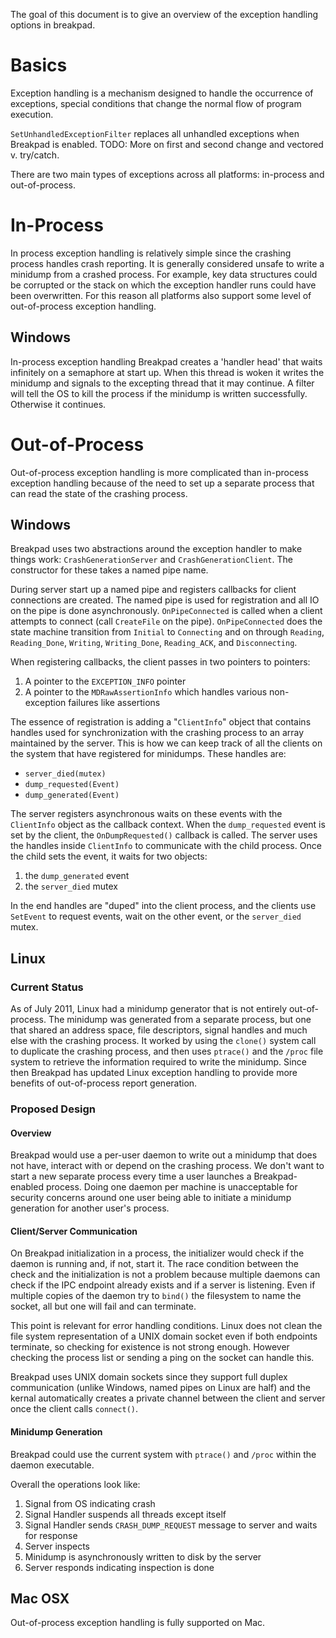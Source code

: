 

The goal of this document is to give an overview of the exception handling options in breakpad.

# Basics #
Exception handling is a mechanism designed to handle the occurrence of exceptions, special conditions that change the normal flow of program execution.

`SetUnhandledExceptionFilter` replaces all unhandled exceptions when Breakpad is enabled.
TODO: More on first and second change and vectored v. try/catch.

There are two main types of exceptions across all platforms: in-process and out-of-process.

# In-Process #
In process exception handling is relatively simple since the crashing process handles crash reporting.  It is generally considered unsafe to write a minidump from a crashed process.  For example, key data structures could be corrupted or the stack on which the exception handler runs could have been overwritten.  For this reason all platforms also support some level of out-of-process exception handling.

## Windows ##
In-process exception handling Breakpad creates a 'handler head' that waits infinitely on a semaphore at start up.  When this thread is woken it writes the minidump and signals to the excepting thread that it may continue.  A filter will tell the OS to kill the process if the minidump is written successfully.  Otherwise it continues.

# Out-of-Process #
Out-of-process exception handling is more complicated than in-process exception handling because of the need to set up a separate process that can read the state of the crashing process.

## Windows ##
Breakpad uses two abstractions around the exception handler to make things work: `CrashGenerationServer` and `CrashGenerationClient`.  The constructor for these takes a named pipe name.

During server start up a named pipe and registers callbacks for client connections are created.  The named pipe is used for registration and all IO on the pipe is done asynchronously.  `OnPipeConnected` is called when a client attempts to connect (call `CreateFile` on the pipe).  `OnPipeConnected` does the state machine transition from `Initial` to `Connecting` and on through `Reading`, `Reading_Done`, `Writing`, `Writing_Done`, `Reading_ACK`, and `Disconnecting`.

When registering callbacks, the client passes in two pointers to pointers:
  1. A pointer to the `EXCEPTION_INFO` pointer
  1. A pointer to the  `MDRawAssertionInfo` which handles various non-exception failures like assertions

The essence of registration is adding a "`ClientInfo`" object that contains handles used for synchronization with the crashing process to an array maintained by the server.   This is how we can keep track of all the clients on the system that have registered for minidumps.  These handles are:
  * `server_died(mutex)`
  * `dump_requested(Event)`
  * `dump_generated(Event)`

The server registers asynchronous waits on these events with the `ClientInfo` object as the callback context.  When the `dump_requested` event is set by the client, the `OnDumpRequested()` callback is called.  The server uses the handles inside `ClientInfo` to communicate with the child process.  Once the child sets the event, it waits for two objects:
  1. the `dump_generated` event
  1. the `server_died` mutex

In the end handles are "duped" into the client process, and the clients use `SetEvent` to request events, wait on the other event, or the `server_died` mutex.

## Linux ##
### Current Status ###
As of July 2011, Linux had a minidump generator that is not entirely out-of-process.  The minidump was generated from a separate process, but one that shared an address space, file descriptors, signal handles and much else with the crashing process.  It worked by using the `clone()` system call to duplicate the crashing process, and then uses `ptrace()` and the `/proc` file system to retrieve the information required to write the minidump.  Since then Breakpad has updated Linux exception handling to provide more benefits of out-of-process report generation.

### Proposed Design ###
#### Overview ####
Breakpad would use a per-user daemon to write out a minidump that does not have, interact with or depend on the crashing process.  We don't want to start a new separate process every time a user launches a Breakpad-enabled process.  Doing one daemon per machine is unacceptable for security concerns around one user being able to initiate a minidump generation for another user's process.

#### Client/Server Communication ####
On Breakpad initialization in a process, the initializer would check if the daemon is running and, if not, start it.  The race condition between the check and the initialization is not a problem because multiple daemons can check if the IPC endpoint already exists and if a server is listening.  Even if multiple copies of the daemon try to `bind()` the filesystem to name the socket, all but one will fail and can terminate.

This point is relevant for error handling conditions.  Linux does not clean the file system representation of a UNIX domain socket even if both endpoints terminate, so checking for existence is not strong enough.  However checking the process list or sending a ping on the socket can handle this.

Breakpad uses UNIX domain sockets since they support full duplex communication (unlike Windows, named pipes on Linux are half) and the kernal automatically creates a private channel between the client and server once the client calls `connect()`.

#### Minidump Generation ####
Breakpad could use the current system with `ptrace()` and `/proc` within the daemon executable.

Overall the operations look like:
  1. Signal from OS indicating crash
  1. Signal Handler suspends all threads except itself
  1. Signal Handler sends `CRASH_DUMP_REQUEST` message to server and waits for response
  1. Server inspects
  1. Minidump is asynchronously written to disk by the server
  1. Server responds indicating inspection is done

## Mac OSX ##
Out-of-process exception handling is fully supported on Mac.